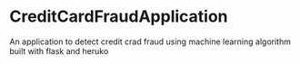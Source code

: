 # CreditCardFraudApplication
An application to detect credit crad fraud using machine learning algorithm built with flask and heruko
